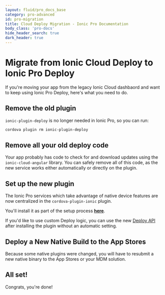 ```yaml
---
layout: fluid/pro_docs_base
category: pro-advanced
id: pro-migration
title: Cloud Deploy Migration - Ionic Pro Documentation
body_class: 'pro-docs'
hide_header_search: true
dark_header: true
---
```


# Migrate from Ionic Cloud Deploy to Ionic Pro Deploy

If you're moving your app from the legacy Ionic Cloud dashbaord and want to keep using Ionic Pro Deploy, here's what you need to do.

## Remove the old plugin

`ionic-plugin-deploy` is no longer needed in Ionic Pro, so you can run:

```bash
cordova plugin rm ionic-plugin-deploy
```

## Remove all your old deploy code

Your app probably has code to check for and download updates using the `ionic-cloud-angular` library. You can safely remove all of this code, as the new service works either automatically or directly on the plugin.

## Set up the new plugin

The Ionic Pro services which take advantage of native device features are now centralized in the `cordova-plugin-ionic` plugin.  

You'll install it as part of the setup process **[here](/docs/pro/deploy/)**.

If you'd like to use custom Deploy logic, you can use the new [Deploy API](/docs/pro/deploy/plugin-api.html) after installing the plugin without an automatic setting.

## Deploy a New Native Build to the App Stores

Because some native plugins were changed, you will have to resubmit a new native binary to the App Stores or your MDM solution.

## All set!

Congrats, you're done!
